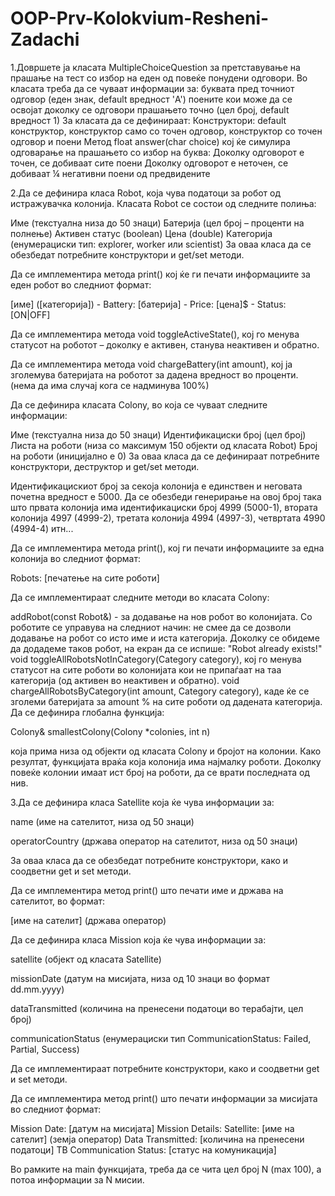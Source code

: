 # OOP-Prv-Kolokvium-Resheni-Zadachi

1.Довршете ја класата MultipleChoiceQuestion за претставување на прашање на тест со избор на еден од повеќе понудени одговори.
Во класата треба да се чуваат информации за:
буквата пред точниот одговор (еден знак, default вредност 'A')
поените кои може да се освојат доколку се одговори прашањето точно (цел број, default вредност 1)
За класата да се дефинираат:
Конструктори: default конструктор, конструктор само со точен одговор, конструктор со точен одговор и поени
Метод float answer(char choice) кој ќе симулира одговарање на прашањето со избор на буква:
Доколку одговорот е точен, се добиваат сите поени
Доколку одговорот е неточен, се добиваат ¼ негативни поени од предвидените




2.Да се дефинира класа Robot, која чува податоци за робот од истражувачка колонија. Класата Robot се состои од следните полиња:

Име (текстуална низа до 50 знаци)
Батерија (цел број – проценти на полнење)
Активен статус (boolean)
Цена (double)
Категорија (енумерациски тип: explorer, worker или scientist)
За оваа класа да се обезбедат потребните конструктори и get/set методи.

Да се имплементира метода print() кој ќе ги печати информациите за еден робот во следниот формат:

[име] ([категорија]) - Battery: [батерија] - Price: [цена]$ - Status: [ON|OFF]

Да се имплементира метода void toggleActiveState(), кој го менува статусот на роботот – доколку е активен, станува неактивен и обратно.

Да се имплементира метода void chargeBattery(int amount), кој ja зголемува батеријата на роботот за дадена вредност во проценти. (нема да има случај кога се надминува 100%)



Да се дефинира класата Colony, во која се чуваат следните информации:

Име (текстуална низа до 50 знаци)
Идентификациски број (цел број)
Листа на роботи (низа со максимум 150 објекти од класата Robot)
Број на роботи (иницијално е 0)
За оваа класа да се дефинираат потребните конструктори, деструктор и get/set методи.

Идентификацискиот број за секоја колонија е единствен и неговата почетна вредност е 5000. Да се обезбеди генерирање на овој број така што првата колонија има идентификациски број 4999 (5000-1), втората колонија 4997 (4999-2), третата колонија 4994 (4997-3), четвртата 4990 (4994-4) итн...

Да се имплементира методa print(), кој ги печати информациите за една колонија во следниот формат:

[Идентификациски број]: [Име]
Robots:
[печатење на сите роботи]

Да се имплементираат следните методи во класата Colony:

addRobot(const Robot&) - за додавање на нов робот во колонијата. Со роботите се управува на следниот начин: не смее да се дозволи додавање на робот со исто име и иста категорија. Доколку се обидеме да додадеме таков робот, на екран да се испише: "Robot already exists!"
void toggleAllRobotsNotInCategory(Category category), кој го менува статусот на сите роботи во колонијата кои не припаѓаат на таа категорија (од активен во неактивен и обратно).
void chargeAllRobotsByCategory(int amount, Category category), каде ќе се зголеми батеријата за amount % на сите роботи од дадената категорија.
Да се дефинира глобална функција:

Colony& smallestColony(Colony *colonies, int n)

која прима низа од објекти од класата Colony и бројот на колонии. Како резултат, функцијата враќа која колонија има најмалку роботи. Доколку повеќе колонии имаат ист број на роботи, да се врати последната од нив.







3.Да се дефинира класа Satellite која ќе чува информации за:

name (име на сателитот, низа од 50 знаци)

operatorCountry (држава оператор на сателитот, низа од 50 знаци)

За оваа класа да се обезбедат потребните конструктори, како и соодветни get и set методи.

Да се имплементира метод print() што печати име и држава на сателитот, во формат:

[име на сателит] (држава оператор)


Да се дефинира класа Mission која ќе чува информации за:

satellite (објект од класата Satellite)

missionDate (датум на мисијата, низа од 10 знаци во формат dd.mm.yyyy)

dataTransmitted (количина на пренесени податоци во терабајти, цел број)

communicationStatus  (енумерациски тип CommunicationStatus: Failed, Partial, Success)

Да се имплементираат потребните конструктори, како и соодветни get и set методи.

Да се имплементирa метод print() што  печати информации за мисијата во следниот формат:


Mission Date: [датум на мисијата]
Mission Details:
Satellite: [име на сателит] (земја оператор)
Data Transmitted: [количина на пренесени податоци] TB
Communication Status: [статус на комуникација]



Во рамките на main функцијата, треба да се чита цел број N (max 100), а потоа информации за N мисии. 

